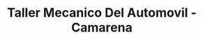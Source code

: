 ---
title: "Taller Mecanico Del Automovil - Camarena"
url: /torrent/taller-mecanico-del-automovil-camarena/
shop: Autowerkstatt
---